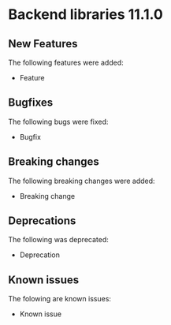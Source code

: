 # Backend libraries 11.1.0

## New Features

The following features were added:

- Feature

## Bugfixes

The following bugs were fixed:

- Bugfix

## Breaking changes

The following breaking changes were added:

* Breaking change

## Deprecations

The following was deprecated:

* Deprecation


## Known issues

The folowing are known issues:

* Known issue
